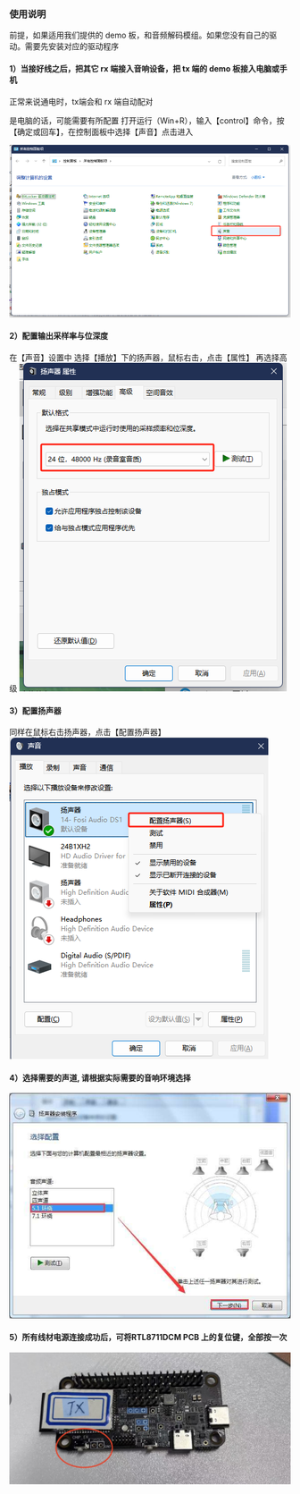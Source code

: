 ### 使用说明
前提，如果适用我们提供的 demo 板，和音频解码模组。如果您没有自己的驱动。需要先安装对应的驱动程序

#### 1）当接好线之后，把其它 rx 端接入音响设备，把 tx 端的 demo 板接入电脑或手机

正常来说通电时，tx端会和 rx 端自动配对

是电脑的话，可能需要有所配置 打开运行（Win+R），输入【control】命令，按【确定或回车】，在控制面板中选择【声音】点击进入

![控制板面.jpg](../../assets/images/speaker/控制板面.jpg)

#### 2）配置输出采样率与位深度
在【声音】设置中 选择【播放】下的扬声器，鼠标右击，点击【属性】 再选择高级
![位深度采样率.jpg](../../assets/images/speaker/位深度采样率.jpg)

#### 3）配置扬声器
同样在鼠标右击扬声器，点击【配置扬声器】
![配置扬声器.jpg](../../assets/images/speaker/配置扬声器.jpg)

#### 4）选择需要的声道, 请根据实际需要的音响环境选择
![选声道.jpg](../../assets/images/speaker/选声道.jpg)

#### 5）所有线材电源连接成功后，可将RTL8711DCM PCB 上的复位键，全部按一次
![pcb.jpg](../../assets/images/speaker/pcb.jpg)
